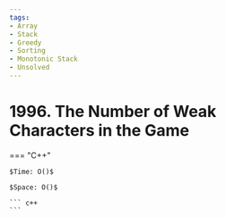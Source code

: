 ```yaml
---
tags:
- Array
- Stack
- Greedy
- Sorting
- Monotonic Stack
- Unsolved
---
```



# 1996. The Number of Weak Characters in the Game

=== "C++"

    $Time: O()$

    $Space: O()$

    ``` c++
    ```